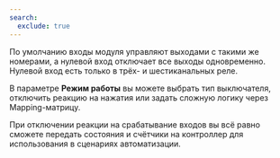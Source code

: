 ```yaml
---
search:
  exclude: true
---
```


По умолчанию входы модуля управляют выходами с такими же номерами, а нулевой вход отключает все выходы одновременно. Нулевой вход есть только в трёх- и шестиканальных реле.

В параметре **Режим работы** вы можете выбрать тип выключателя, отключить реакцию на нажатия или задать сложную логику через Mapping-матрицу.

При отключении реакции на срабатывание входов вы всё равно сможете передать состояния и счётчики на контроллер для использования в сценариях автоматизации.
